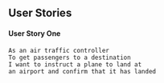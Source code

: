 ## User Stories

#### User Story One

```
As an air traffic controller
To get passengers to a destination
I want to instruct a plane to land at  
an airport and confirm that it has landed
```
